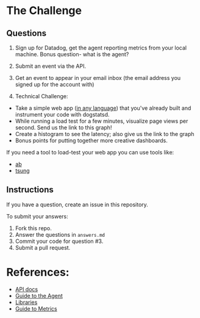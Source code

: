 # The Challenge

## Questions
1. Sign up for Datadog, get the agent reporting metrics from your local machine. Bonus question- what is the agent?

2. Submit an event via the API. 

3. Get an event to appear in your email inbox (the email address you signed up for the account with)

4. Technical Challenge: 
  * Take a simple web app ([in any language](http://docs.datadoghq.com/libraries/)) that you've already built and instrument your code with dogstatsd.
  * While running a load test for a few minutes, visualize page views per second. Send us the link to this graph!
  * Create a histogram to see the latency; also give us the link to the graph
  * Bonus points for putting together more creative dashboards.

If you need a tool to load-test your web app you can use tools like:
* [ab](https://httpd.apache.org/docs/2.2/programs/ab.html)
* [tsung](http://tsung.erlang-projects.org/user_manual.html#htoc2)

## Instructions
If you have a question, create an issue in this repository.

To submit your answers:

1. Fork this repo.
2. Answer the questions in `answers.md`
3. Commit your code for question #3.
4. Submit a pull request.

# References:
* [API docs](http://docs.datadoghq.com/api)
* [Guide to the Agent](http://docs.datadoghq.com/guides/basic_agent_usage/)
* [Libraries](http://docs.datadoghq.com/libraries/)
* [Guide to Metrics](http://docs.datadoghq.com/guides/metrics/)
